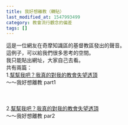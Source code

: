 ```yaml
---
title: 我好想離教（轉貼）
last_modified_at: 1547993499
category: 教會流行觀念的偏差
tags: []
---
```


這是一位網友在奇摩知識區的基督教區發出的聲音。<br>這例子，可以給我們很多思考的空間。<br><!--more-->我只能貼出網址，大家自己去看。<br>共有兩篇：<br>1.<a href="http://tw.knowledge.yahoo.com/question/question?qid=1507060711185" target="_blank">幫幫我吧？我真的對我的教會失望透頂</a><br>～～我好想離教 part1<br><br><br><br>2.<a href="http://tw.knowledge.yahoo.com/question/question?qid=1607060907346" target="_blank">幫幫我吧？我真的對我的教會失望透頂</a><br>～～我好想離教 par2<br><br><br><p>&nbsp;</p><br><br><br><br>
